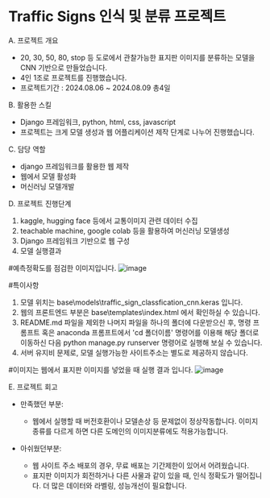 # Traffic Signs 인식 및 분류 프로젝트

A. 프로젝트 개요
  - 20, 30, 50, 80, stop 등 도로에서 관찰가능한 표지판 이미지를 분류하는 모델을 CNN 기반으로 만들었습니다. 
  - 4인 1조로 프로젝트를 진행했습니다.
  - 프로젝트기간 : 2024.08.06 ~ 2024.08.09  총4일

B. 활용한 스킬
  - Django 프레임워크, python, html, css, javascript
  - 프로젝트는 크게 모델 생성과 웹 어플리케이션 제작 단계로 나누어 진행했습니다.

C. 담당 역할
 - django 프레임워크를 활용한 웹 제작
 - 웹에서 모델 활성화 
 - 머신러닝 모델개발

D. 프로젝트 진행단계
  1. kaggle, hugging face 등에서 교통이미지 관련 데이터 수집
  2. teachable machine, google colab 등을 활용하여 머신러닝 모델생성
  3. Django 프레임워크 기반으로 웹 구성
  4. 모델 실행결과

#예측정확도를 점검한 이미지입니다.
![image](https://github.com/user-attachments/assets/47df0296-f534-4827-a4b5-56c34399c515)




#특이사항
 1. 모델 위치는 base\models\traffic_sign_classfication_cnn.keras 입니다.
 2. 웹의 프론트엔드 부분은 base\templates\index.html 에서 확인하실 수 있습니다.
 3. README.md 파일을 제외한 나머지 파일을 하나의 폴더에 다운받으신 후, 명령 프롬프트 혹은 anaconda 프롬프트에서 'cd 폴더이름' 명령어를 이용해 해당 폴더로 이동하신 다음 python manage.py runserver 명령어로 실행해 보실 수 있습니다.
 4. 서버 유지비 문제로, 모델 실행가능한 사이트주소는 별도로 제공하지 않습니다. 



#이미지는 웹에서 표지판 이미지를 넣었을 때 실행 결과 입니다.
![image](https://github.com/user-attachments/assets/1c090b12-14e8-4212-b371-9806c2364fa5)



E. 프로젝트 회고 
- 만족했던 부분: 
   - 웹에서 실행할 때 버전호환이나 모델손상 등 문제없이 정상작동합니다. 이미지종류를 다르게 하면 다른 도메인의 이미지분류에도 적용가능합니다.

- 아쉬웠던부분: 
   - 웹 사이트 주소 배포의 경우, 무료 배포는 기간제한이 있어서 어려웠습니다. 
   - 표지판 이미지가 회전하거나 다른 사물과 같이 있을 때, 인식 정확도가 떨어집니다. 더 많은 데이터와 라벨링, 성능개선이 필요합니다.
